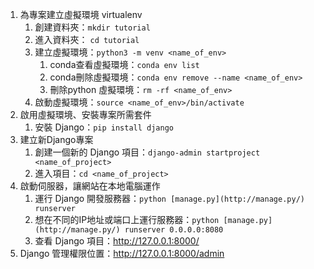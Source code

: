 1. 為專案建立虛擬環境 virtualenv
    1. 創建資料夾：`mkdir tutorial`
    2. 進入資料夾： `cd tutorial`
    3. 建立虛擬環境：`python3 -m venv <name_of_env>`
        1. conda查看虛擬環境：`conda env list`
        2. conda刪除虛擬環境：`conda env remove --name <name_of_env>`
        3. 刪除python 虛擬環境：`rm -rf <name_of_env>`
    4. 啟動虛擬環境：`source <name_of_env>/bin/activate`
2. 啟用虛擬環境、安裝專案所需套件
    1. 安裝 Django：`pip install django`
3. 建立新Django專案
    1. 創建一個新的 Django 項目：`django-admin startproject <name_of_project>`
    2. 進入項目：`cd <name_of_project>`
4. 啟動伺服器，讓網站在本地電腦運作
    1. 運行 Django 開發服務器：`python [manage.py](http://manage.py/) runserver`
    2. 想在不同的IP地址或端口上運行服務器：`python [manage.py](http://manage.py/) runserver 0.0.0.0:8080`
    3. 查看 Django 項目：http://127.0.0.1:8000/
5. Django 管理權限位置：http://127.0.0.1:8000/admin
